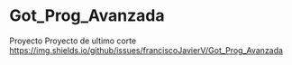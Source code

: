 # Got_Prog_Avanzada
Proyecto 
Proyecto de ultimo corte
https://img.shields.io/github/issues/franciscoJavierV/Got_Prog_Avanzada
